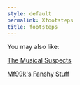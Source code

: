 ```yaml
---
style: default
permalink: Xfootsteps
title: footsteps
---
```

You may also like:

[The Musical Suspects](http://scp-wiki.net/the-musical-suspects)

[Mf99k's Fanshy Stuff](http://scp-wiki.net/mf99k-author-page)
